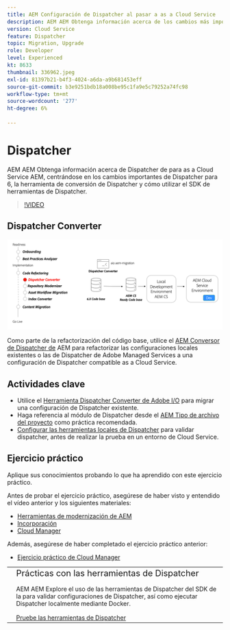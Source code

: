 ```yaml
---
title: AEM Configuración de Dispatcher al pasar a as a Cloud Service
description: AEM AEM Obtenga información acerca de los cambios más importantes en la herramienta de conversión de Dispatcher para la creación de informes de Dispatcher para el as a Cloud Service de la, y cómo utilizar el SDK de herramientas de Dispatcher.
version: Cloud Service
feature: Dispatcher
topic: Migration, Upgrade
role: Developer
level: Experienced
kt: 8633
thumbnail: 336962.jpeg
exl-id: 81397b21-b4f3-4024-a6da-a9b681453eff
source-git-commit: b3e9251bdb18a008be95c1fa9e5c79252a74fc98
workflow-type: tm+mt
source-wordcount: '277'
ht-degree: 6%

---
```



# Dispatcher

AEM AEM Obtenga información acerca de Dispatcher de para as a Cloud Service AEM, centrándose en los cambios importantes de Dispatcher para 6, la herramienta de conversión de Dispatcher y cómo utilizar el SDK de herramientas de Dispatcher.

>[!VIDEO](https://video.tv.adobe.com/v/336962?quality=12&learn=on)

## Dispatcher Converter

![Dispatcher Converter](./assets/dispatcher-converter-diagram.png)

Como parte de la refactorización del código base, utilice el [AEM Conversor de Dispatcher de](https://experienceleague.adobe.com/docs/experience-manager-cloud-service/moving/refactoring-tools/dispatcher-transformation-utility-tools.html) AEM para refactorizar las configuraciones locales existentes o las de Dispatcher de Adobe Managed Services a una configuración de Dispatcher compatible as a Cloud Service.

## Actividades clave

+ Utilice el [Herramienta Dispatcher Converter de Adobe I/O](https://github.com/adobe/aio-cli-plugin-aem-cloud-service-migration#aio-aem-migrationdispatcher-converter) para migrar una configuración de Dispatcher existente.
+ Haga referencia al módulo de Dispatcher desde el [AEM Tipo de archivo del proyecto](https://github.com/adobe/aem-project-archetype/tree/develop/src/main/archetype/dispatcher.cloud) como práctica recomendada.
+ [Configurar las herramientas locales de Dispatcher](https://experienceleague.adobe.com/docs/experience-manager-learn/cloud-service/local-development-environment-set-up/dispatcher-tools.html?lang=es) para validar dispatcher, antes de realizar la prueba en un entorno de Cloud Service.

## Ejercicio práctico

Aplique sus conocimientos probando lo que ha aprendido con este ejercicio práctico.

Antes de probar el ejercicio práctico, asegúrese de haber visto y entendido el vídeo anterior y los siguientes materiales:

+ [Herramientas de modernización de AEM](./aem-modernization-tools.md)
+ [Incorporación](./onboarding.md)
+ [Cloud Manager](./cloud-manager.md)

Además, asegúrese de haber completado el ejercicio práctico anterior:

+ [Ejercicio práctico de Cloud Manager](./cloud-manager.md#hands-on-exercise)

<table style="border-width:0">
    <tr>
        <td style="width:150px">
            <a  rel="noreferrer"
                target="_blank"
                href="https://github.com/adobe/aem-cloud-engineering-video-series-exercises/tree/session5-dispatcher#cloud-acceleration-bootcamp---session-5-dispatcher"><img alt="Repositorio de GitHub de ejercicios prácticos" src="./assets/github.png"/>
            </a>        
        </td>
        <td style="width:100%;margin-bottom:1rem;">
            <div style="font-size:1.25rem;font-weight:400;">Prácticas con las herramientas de Dispatcher</div>
            <p style="margin:1rem 0">
                AEM AEM Explore el uso de las herramientas de Dispatcher del SDK de la para validar configuraciones de Dispatcher, así como ejecutar Dispatcher localmente mediante Docker.
            </p>
            <a  rel="noreferrer"
                target="_blank"
                href="https://github.com/adobe/aem-cloud-engineering-video-series-exercises/tree/session5-dispatcher#cloud-acceleration-bootcamp---session-5-dispatcher" class="spectrum-Button spectrum-Button--primary spectrum-Button--sizeM">
                <span class="spectrum-Button-label has-no-wrap has-text-weight-bold">Pruebe las herramientas de Dispatcher</span>
            </a>
        </td>
    </tr>
</table>
